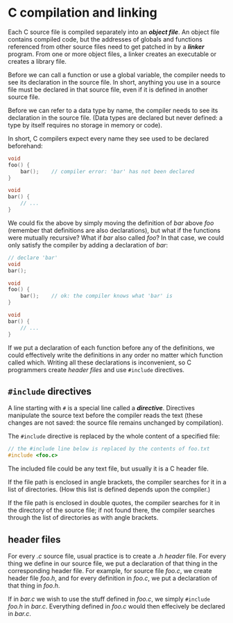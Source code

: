 # C compilation and linking

Each C source file is compiled separately into an ***object file***. An object file contains compiled code, but the addresses of globals and functions referenced from other source files need to get patched in by a ***linker*** program. From one or more object files, a linker creates an executable or creates a library file.

Before we can call a function or use a global variable, the compiler needs to see its declaration in the source file. In short, anything you use in a source file must be declared in that source file, even if it is defined in another source file.

Before we can refer to a data type by name, the compiler needs to see its declaration in the source file. (Data types are declared but never defined: a type by itself requires no storage in memory or code). 

In short, C compilers expect every name they see used to be declared beforehand:

```c
void
foo() {
    bar();    // compiler error: 'bar' has not been declared
}

void
bar() {
    // ...
}
```

We could fix the above by simply moving the definition of *bar* above *foo* (remember that definitions are also declarations), but what if the functions were mutually recursive? What if *bar* also called *foo*? In that case, we could only satisfy the compiler by adding a declaration of *bar*:

```c
// declare 'bar'
void
bar();   

void
foo() {
    bar();    // ok: the compiler knows what 'bar' is
}

void
bar() {
    // ...
}
```

If we put a declaration of each function before any of the definitions, we could effectively write the definitions in any order no matter which function called which. Writing all these declarations is inconvenient, so C programmers create *header files* and use `#include` directives.

## `#include` directives

A line starting with `#` is a special line called a ***directive***. Directives manipulate the source text before the compiler reads the text (these changes are not saved: the source file remains unchanged by compilation). 

The `#include` directive is replaced by the whole content of a specified file:

```c
// the #include line below is replaced by the contents of foo.txt
#include <foo.c>
```

The included file could be any text file, but usually it is a C header file.

If the file path is enclosed in angle brackets, the compiler searches for it in a list of directories. (How this list is defined depends upon the compiler.)

If the file path is enclosed in double quotes, the compiler searches for it in the directory of the source file; if not found there, the compiler searches through the list of directories as with angle brackets.

## header files

For every *.c* source file, usual practice is to create a *.h* *header* file. For every thing we define in our source file, we put a declaration of that thing in the corresponding header file. For example, for source file *foo.c*, we create header file *foo.h*, and for every definition in *foo.c*, we put a declaration of that thing in *foo.h*.

If in *bar.c* we wish to use the stuff defined in *foo.c*, we simply `#include` *foo.h* in *bar.c*. Everything defined in *foo.c* would then effecively be declared in *bar.c*.